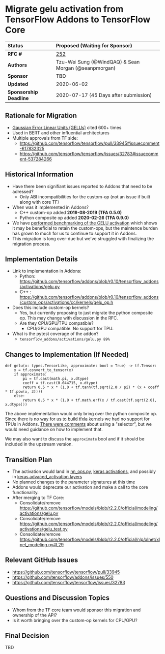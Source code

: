# Migrate gelu activation from TensorFlow Addons to TensorFlow Core

| Status      | Proposed (Waiting for Sponsor)                                                                                           |
| :---------- | :------------------------------------------------------------------------------------------------- |
| **RFC #**   | [252](https://github.com/tensorflow/community/pull/252) |                                       |
| **Authors** | Tzu-Wei Sung (@WindQAQ) & Sean Morgan (@seanpmorgan) |
| **Sponsor** | TBD   |
| **Updated** | 2020-06-02 |
| **Sponsorship Deadline** | 2020-07-17 (45 Days after submission)  |

## Rationale for Migration
* [Gaussian Error Linear Units (GELUs)](https://arxiv.org/pdf/1606.08415.pdf) cited 600+ times
* Used in BERT and other influential architectures
* Multiple approvals from TF side: 
    * https://github.com/tensorflow/tensorflow/pull/33945#issuecomment-617832325
    * https://github.com/tensorflow/tensorflow/issues/32783#issuecomment-537284266

## Historical Information
* Have there been signifiant issues reported to Addons that need to be adressed?
    * Only ABI incompatibilities for the custom-op (not an issue if built along with core TF)
* When was it implemented in Addons?
    * C++ custom-op added **2019-08-2019 (TFA 0.5.0)**
    * Python composite op added **2020-02-26 (TFA 0.9.0)**
* We have [performed benchmarking of the GELU activation](https://colab.research.google.com/drive/1rLb4EuydbFg9PbhboXhCDqopcl6BmphG#scrollTo=0GL2x2S4zxW3) 
which shows it may be beneficial to retain the custom-ops, but the maintence burden has grown 
to much for us to continue to support it in Addons.
* This migration is long over-due but we've struggled with finalizing the migration process.

## Implementation Details
* Link to implementation in Addons:
    * Python: https://github.com/tensorflow/addons/blob/r0.10/tensorflow_addons/activations/gelu.py
    * C++ : https://github.com/tensorflow/addons/blob/r0.10/tensorflow_addons/custom_ops/activations/cc/kernels/gelu_op.h
* Does this include custom-op kernels?
    * Yes, but currently proposing to just migrate the python composite op. This may 
    change with discussion in the RFC.
    * Are they CPU/GPU/TPU compatible?
        * CPU/GPU compatible. No support for TPU.
* What is the pytest coverage of the addon?
    * `tensorflow_addons/activations/gelu.py 89%`
## Changes to Implementation (If Needed)
```
def gelu(x: types.TensorLike, approximate: bool = True) -> tf.Tensor:
    x = tf.convert_to_tensor(x)
    if approximate:
        pi = tf.cast(math.pi, x.dtype)
        coeff = tf.cast(0.044715, x.dtype)
        return 0.5 * x * (1.0 + tf.tanh(tf.sqrt(2.0 / pi) * (x + coeff * tf.pow(x, 3))))
    else:
        return 0.5 * x * (1.0 + tf.math.erf(x / tf.cast(tf.sqrt(2.0), x.dtype)))
```
The above implementation would only bring over the python composite op. Since there is 
[no way for us to build tfxla kernels](https://github.com/tensorflow/tensorflow/pull/33945#issuecomment-617842977) 
we had no support for TPUs in Addons.  [There were comments](https://github.com/tensorflow/tensorflow/pull/33945#issuecomment-625380208) 
about using a "selector", but we would need guidance on how to implement that.

We may also want to discuss the `approximate` bool and if it should be included in the 
upstream version.


## Transition Plan
* The activation would land in [nn_ops.py](https://github.com/tensorflow/tensorflow/blob/r2.2/tensorflow//python/ops/nn_ops.py), [keras activations](https://github.com/tensorflow/tensorflow/blob/r2.2/tensorflow/python/keras/activations.py),
 and possibly in [keras advaced_activation layers](https://github.com/tensorflow/tensorflow/blob/r2.2/tensorflow/python/keras/layers/advanced_activations.py)
* No planned changes to the parameter signatures at this time
* Addons would deprecate our activation and make a call to the core functionality.
* After merging to TF Core:
    * Consolidate/remove https://github.com/tensorflow/models/blob/r2.2.0/official/modeling/activations/gelu.py
    * Consolidate/remove https://github.com/tensorflow/models/blob/r2.2.0/official/modeling/activations/gelu_test.py
    * Consolidate/remove https://github.com/tensorflow/models/blob/r2.2.0/official/nlp/xlnet/xlnet_modeling.py#L29

## Relevant GitHub Issues
* https://github.com/tensorflow/tensorflow/pull/33945
* https://github.com/tensorflow/addons/issues/550
* https://github.com/tensorflow/tensorflow/issues/32783

## Questions and Discussion Topics
* Whom from the TF core team would sponsor this migration and ownership of the API?
* Is it worth bringing over the custom-op kernels for CPU/GPU?

## Final Decision
TBD
